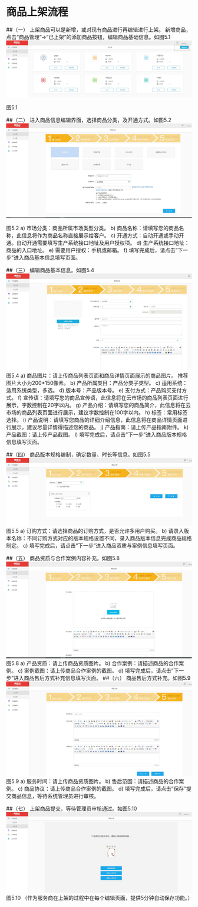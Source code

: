 # 商品上架流程
##（一）	上架商品可以是新增，或对现有商品进行再编辑进行上架。
新增商品，点击“商品管理”->“已上架”的添加商品按钮，编辑商品基础信息。如图5.1
 ![](/articles/yycloud/4-/images/shangjia1.jpg)

图5.1

##（二）	进入商品信息编辑界面，选择商品分类，及开通方式。如图5.2
 ![](/articles/yycloud/4-/images/shangjia2.jpg)

图5.2
a)	市场分类：商品所属市场类型分类。
b)	商品名称：请填写您的商品名称，此信息将作为商品名称直接展示给客户。
c)	开通方式：自动开通或手动开通。自动开通需要填写生产系统接口地址及用户授权项。
d)	生产系统接口地址：商品的入口地址。
e)	需要用户授权：手机或邮箱。
f)	填写完成后，请点击”下一步”进入商品基本信息填写页面。

##（三）	编辑商品基本信息。如图5.4
 ![](/articles/yycloud/4-/images/shangjia3.jpg)
图5.4
a)	商品图片：请上传商品列表页面和商品详情页面展示的商品图片。
推荐图片大小为200*150像素。
b)	产品所属类目：产品分类子类型。
c)	适用系统：适用系统类型，多选。
d)	版本号：产品版本号。
e)	支付方式：产品购买支付方式。
f)	宣传语：请填写您的商品宣传语，此信息将在云市场的商品列表页面进行展示，字数控制在20字以内。
g)	产品介绍：请填写您的商品简介，此信息将在云市场的商品列表页面进行展示，建议字数控制在100字以内。
h)	标签：常用标签选择。
i)	产品说明：请填写您商品的详细介绍信息，此信息将在商品详情页面进行展示，建议尽量详情得描述您的商品。
j)	产品指南：请上传产品指南附件。
k)	产品截图：请上传产品截图。
l)	填写完成后，请点击”下一步”进入商品版本规格信息填写页面。


##（四）	商品版本规格编制，确定数量、时长等信息。如图5.5
 ![](/articles/yycloud/4-/images/shangjia4.jpg)
图5.5
a)	订购方式：请选择商品的订购方式，是否允许多用户购买。
b)	请录入版本名称：不同订购方式对应的版本规格设置不同，录入商品版本信息完成商品规格制定。
c)	填写完成后，请点击”下一步”进入商品资质与案例信息填写页面。

##（五）	商品资质与合作案例内容补充。如图5.8
 ![](/articles/yycloud/4-/images/shangjia5.jpg)
图5.8
a)	产品资质：请上传商品资质图片。
b)	合作案例：请描述商品的合作案例。
c)	案例截图：请上传商品合作案例的截图。
d)	填写完成后，请点击”下一步”进入商品售后方式补充信息填写页面。
##（六）	商品售后方式补充。如图5.9
 ![](/articles/yycloud/4-/images/shangjia6.jpg)
图5.9
a)	服务时间：请上传商品资质图片。
b)	售后范围：请描述商品的合作案例。
c)	商品协议：请上传商品合作案例的截图。
d)	填写完成后，请点击”保存”提交商品信息，等待系统管理员进行审核。


##（七）	上架商品提交，等待管理员审核通过。如图5.10
 ![](/articles/yycloud/4-/images/shangjia7.jpg)
图5.10
（作为服务商在上架的过程中在每个编辑页面，提供5分钟自动保存功能。）

